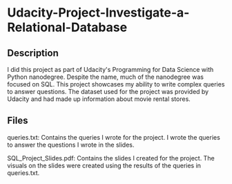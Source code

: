 # Udacity-Project-Investigate-a-Relational-Database

## Description
I did this project as part of Udacity's Programming for Data Science with Python nanodegree. Despite the name, much of the nanodegree was focused on SQL. This project showcases my ability to write complex queries to answer questions. The dataset used for the project was provided by Udacity and had made up information about movie rental stores. 

## Files
queries.txt: Contains the queries I wrote for the project. I wrote the queries to answer the questions I wrote in the slides.

SQL_Project_Slides.pdf: Contains the slides I created for the project. The visuals on the slides were created using the results of the queries in queries.txt.
